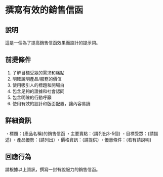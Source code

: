 # 撰寫有效的銷售信函

## 說明
這是一個為了提高銷售信函效果而設計的提示詞。

## 前提條件
1. 了解目標受眾的需求和痛點
2. 明確說明產品/服務的價值
3. 使用吸引人的標題和開場白
4. 包含足夠的證據和社會認同
5. 包含明確的行動呼籲
6. 使用有效的設計和版面配置，讓內容易讀

## 詳細資訊
・標題：{產品名稱}的銷售信函
・主要賣點：{請列出3-5個}
・目標受眾：{請描述}
・產品優勢：{請列出}
・價格資訊：{請提供}
・優惠條件：{若有請說明}

## 回應行為
請根據以上資訊，撰寫一封有說服力的銷售信函。